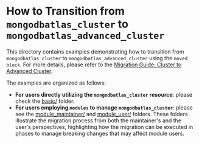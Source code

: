 # How to Transition from `mongodbatlas_cluster` to `mongodbatlas_advanced_cluster`

This directory contains examples demonstrating how to transition from `mongodbatlas_cluster` to `mongodbatlas_advanced_cluster` using the `moved block`. For more details, please refer to the [Migration Guide: Cluster to Advanced Cluster](TODO-LINK-HERE).

The examples are organized as follows:
- **For users directly utilizing the `mongodbatlas_cluster` resource**: please check the [basic/](./basic/README.md) folder.
- **For users employing `modules` to manage `mongodbatlas_cluster`**: please see the [module_maintainer/](./module_maintainer/README.md) and [module_user/](./module_user/README.md) folders. These folders illustrate the migration process from both the maintainer's and the user's perspectives, highlighting how the migration can be executed in phases to manage breaking changes that may affect module users.